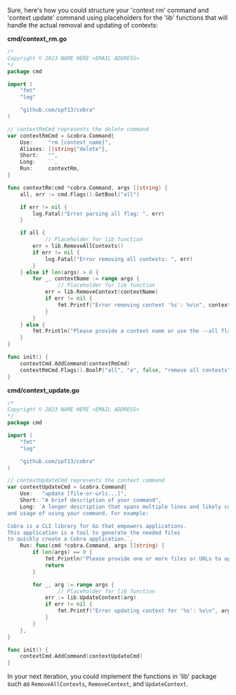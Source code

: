 Sure, here's how you could structure your 'context rm' command and 'context update' command using placeholders for the 'lib' functions that will handle the actual removal and updating of contexts:

**cmd/context_rm.go**

```go
/*
Copyright © 2023 NAME HERE <EMAIL ADDRESS>
*/
package cmd

import (
	"fmt"
	"log"

	"github.com/spf13/cobra"
)

// contextRmCmd represents the delete command
var contextRmCmd = &cobra.Command{
	Use:     "rm [context_name]",
	Aliases: []string{"delete"},
	Short:   "",
	Long:    ``,
	Run:     contextRm,
}

func contextRm(cmd *cobra.Command, args []string) {
	all, err := cmd.Flags().GetBool("all")

	if err != nil {
		log.Fatal("Error parsing all flag: ", err)
	}

	if all {
	    	// Placeholder for lib function
		err = lib.RemoveAllContexts()
		if err != nil {
			log.Fatal("Error removing all contexts: ", err)
		}
	} else if len(args) > 0 {
		for _, contextName := range args {
	    		// Placeholder for lib function
			err = lib.RemoveContext(contextName)
			if err != nil {
				fmt.Printf("Error removing context '%s': %v\n", contextName, err)
			}
		}
	} else {
		fmt.Println("Please provide a context name or use the --all flag to remove all contexts.")
	}
}

func init() {
	contextCmd.AddCommand(contextRmCmd)
	contextRmCmd.Flags().BoolP("all", "a", false, "remove all contexts")
}
```

**cmd/context_update.go**

```go
/*
Copyright © 2023 NAME HERE <EMAIL ADDRESS>
*/
package cmd

import (
	"fmt"
	"log"

	"github.com/spf13/cobra"
)

// contextUpdateCmd represents the context command
var contextUpdateCmd = &cobra.Command{
	Use:   "update [file-or-urls...]",
	Short: "A brief description of your command",
	Long: `A longer description that spans multiple lines and likely contains examples
and usage of using your command. For example:

Cobra is a CLI library for Go that empowers applications.
This application is a tool to generate the needed files
to quickly create a Cobra application.`,
	Run: func(cmd *cobra.Command, args []string) {
		if len(args) == 0 {
			fmt.Println("Please provide one or more files or URLs to update.")
			return
		}

		for _, arg := range args {
	    		// Placeholder for lib function
			err := lib.UpdateContext(arg)
			if err != nil {
				fmt.Printf("Error updating context for '%s': %v\n", arg, err)
			}
		}
	},
}

func init() {
	contextCmd.AddCommand(contextUpdateCmd)
}
```

In your next iteration, you could implement the functions in 'lib' package such as `RemoveAllContexts`, `RemoveContext`, and `UpdateContext`.
